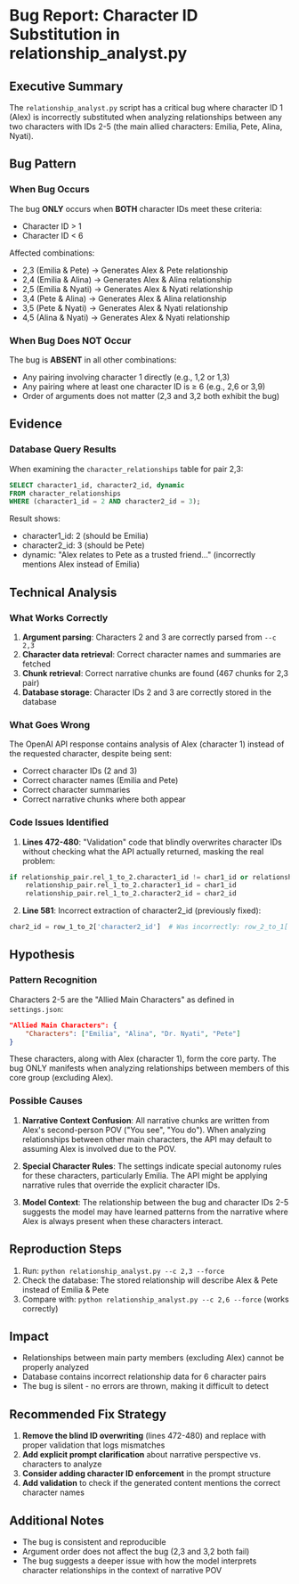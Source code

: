 # Bug Report: Character ID Substitution in relationship_analyst.py

## Executive Summary
The `relationship_analyst.py` script has a critical bug where character ID 1 (Alex) is incorrectly substituted when analyzing relationships between any two characters with IDs 2-5 (the main allied characters: Emilia, Pete, Alina, Nyati).

## Bug Pattern

### When Bug Occurs
The bug **ONLY** occurs when **BOTH** character IDs meet these criteria:
- Character ID > 1 
- Character ID < 6

Affected combinations:
- 2,3 (Emilia & Pete) → Generates Alex & Pete relationship
- 2,4 (Emilia & Alina) → Generates Alex & Alina relationship  
- 2,5 (Emilia & Nyati) → Generates Alex & Nyati relationship
- 3,4 (Pete & Alina) → Generates Alex & Alina relationship
- 3,5 (Pete & Nyati) → Generates Alex & Nyati relationship
- 4,5 (Alina & Nyati) → Generates Alex & Nyati relationship

### When Bug Does NOT Occur
The bug is **ABSENT** in all other combinations:
- Any pairing involving character 1 directly (e.g., 1,2 or 1,3)
- Any pairing where at least one character ID is ≥ 6 (e.g., 2,6 or 3,9)
- Order of arguments does not matter (2,3 and 3,2 both exhibit the bug)

## Evidence

### Database Query Results
When examining the `character_relationships` table for pair 2,3:
```sql
SELECT character1_id, character2_id, dynamic 
FROM character_relationships 
WHERE (character1_id = 2 AND character2_id = 3);
```

Result shows:
- character1_id: 2 (should be Emilia)
- character2_id: 3 (should be Pete)
- dynamic: "Alex relates to Pete as a trusted friend..." (incorrectly mentions Alex instead of Emilia)

## Technical Analysis

### What Works Correctly
1. **Argument parsing**: Characters 2 and 3 are correctly parsed from `--c 2,3`
2. **Character data retrieval**: Correct character names and summaries are fetched
3. **Chunk retrieval**: Correct narrative chunks are found (467 chunks for 2,3 pair)
4. **Database storage**: Character IDs 2 and 3 are correctly stored in the database

### What Goes Wrong
The OpenAI API response contains analysis of Alex (character 1) instead of the requested character, despite being sent:
- Correct character IDs (2 and 3)
- Correct character names (Emilia and Pete)
- Correct character summaries
- Correct narrative chunks where both appear

### Code Issues Identified

1. **Lines 472-480**: "Validation" code that blindly overwrites character IDs without checking what the API actually returned, masking the real problem:
```python
if relationship_pair.rel_1_to_2.character1_id != char1_id or relationship_pair.rel_1_to_2.character2_id != char2_id:
    relationship_pair.rel_1_to_2.character1_id = char1_id
    relationship_pair.rel_1_to_2.character2_id = char2_id
```

2. **Line 581**: Incorrect extraction of character2_id (previously fixed):
```python
char2_id = row_1_to_2['character2_id']  # Was incorrectly: row_2_to_1['character1_id']
```

## Hypothesis

### Pattern Recognition
Characters 2-5 are the "Allied Main Characters" as defined in `settings.json`:
```json
"Allied Main Characters": {
    "Characters": ["Emilia", "Alina", "Dr. Nyati", "Pete"]
}
```

These characters, along with Alex (character 1), form the core party. The bug ONLY manifests when analyzing relationships between members of this core group (excluding Alex).

### Possible Causes
1. **Narrative Context Confusion**: All narrative chunks are written from Alex's second-person POV ("You see", "You do"). When analyzing relationships between other main characters, the API may default to assuming Alex is involved due to the POV.

2. **Special Character Rules**: The settings indicate special autonomy rules for these characters, particularly Emilia. The API might be applying narrative rules that override the explicit character IDs.

3. **Model Context**: The relationship between the bug and character IDs 2-5 suggests the model may have learned patterns from the narrative where Alex is always present when these characters interact.

## Reproduction Steps
1. Run: `python relationship_analyst.py --c 2,3 --force`
2. Check the database: The stored relationship will describe Alex & Pete instead of Emilia & Pete
3. Compare with: `python relationship_analyst.py --c 2,6 --force` (works correctly)

## Impact
- Relationships between main party members (excluding Alex) cannot be properly analyzed
- Database contains incorrect relationship data for 6 character pairs
- The bug is silent - no errors are thrown, making it difficult to detect

## Recommended Fix Strategy

1. **Remove the blind ID overwriting** (lines 472-480) and replace with proper validation that logs mismatches
2. **Add explicit prompt clarification** about narrative perspective vs. characters to analyze
3. **Consider adding character ID enforcement** in the prompt structure
4. **Add validation** to check if the generated content mentions the correct character names

## Additional Notes
- The bug is consistent and reproducible
- Argument order does not affect the bug (2,3 and 3,2 both fail)
- The bug suggests a deeper issue with how the model interprets character relationships in the context of narrative POV